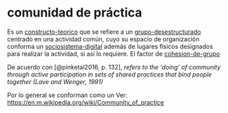 # comunidad de práctica

Es un [constructo-teorico](constructo-teorico.md) que se refiere a un [grupo-desestructurado](grupo-desestructurado.md) centrado en una actividad común, cuyo su espacio de organización conforma un [sociosistema-digital](sociosistema-digital.md) además de lugares físicos designados para realizar la actividad, si así lo requiere. El factor de [cohesion-de-grupo](cohesion-de-grupo.md)

De acuerdo con [@pinketal2016, p. 132], *refers to the ‘doing’ of community through active participation in sets of shared practices that bind people together (Lave and Wenger, 1991)*

Por lo general se conforman como un
Ver: <https://en.m.wikipedia.org/wiki/Community_of_practice>
